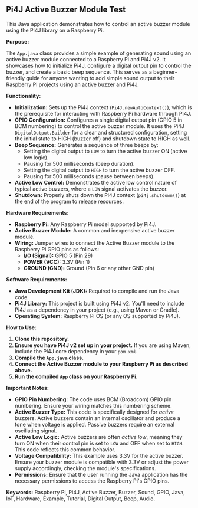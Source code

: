 ## Pi4J Active Buzzer Module Test

This Java application demonstrates how to control an active buzzer module using the Pi4J library on a Raspberry Pi.

**Purpose:**

The `App.java` class provides a simple example of generating sound using an active buzzer module connected to a Raspberry Pi and Pi4J v2. It showcases how to initialize Pi4J, configure a digital output pin to control the buzzer, and create a basic beep sequence. This serves as a beginner-friendly guide for anyone wanting to add simple sound output to their Raspberry Pi projects using an active buzzer and Pi4J.

**Functionality:**

* **Initialization:** Sets up the Pi4J context (`Pi4J.newAutoContext()`), which is the prerequisite for interacting with Raspberry Pi hardware through Pi4J.
* **GPIO Configuration:** Configures a single digital output pin (GPIO 5 in BCM numbering) to control the active buzzer module. It uses the Pi4J `DigitalOutput.Builder` for a clear and structured configuration, setting the initial state to HIGH (buzzer off) and shutdown state to HIGH as well.
* **Beep Sequence:** Generates a sequence of three beeps by:
    * Setting the digital output to `LOW` to turn the active buzzer ON (active low logic).
    * Pausing for 500 milliseconds (beep duration).
    * Setting the digital output to `HIGH` to turn the active buzzer OFF.
    * Pausing for 500 milliseconds (pause between beeps).
* **Active Low Control:** Demonstrates the active low control nature of typical active buzzers, where a `LOW` signal activates the buzzer.
* **Shutdown:** Properly shuts down the Pi4J context (`pi4j.shutdown()`) at the end of the program to release resources.

**Hardware Requirements:**

* **Raspberry Pi:** Any Raspberry Pi model supported by Pi4J.
* **Active Buzzer Module:** A common and inexpensive active buzzer module.
* **Wiring:** Jumper wires to connect the Active Buzzer module to the Raspberry Pi GPIO pins as follows:
    * **I/O (Signal):** GPIO 5 (Pin 29)
    * **POWER (VCC):** 3.3V (Pin 1)
    * **GROUND (GND):** Ground (Pin 6 or any other GND pin)

**Software Requirements:**

* **Java Development Kit (JDK):** Required to compile and run the Java code.
* **Pi4J Library:** This project is built using Pi4J v2. You'll need to include Pi4J as a dependency in your project (e.g., using Maven or Gradle).
* **Operating System:** Raspberry Pi OS (or any OS supported by Pi4J).

**How to Use:**

1. **Clone this repository.**
2. **Ensure you have Pi4J v2 set up in your project.** If you are using Maven, include the Pi4J core dependency in your `pom.xml`.
3. **Compile the `App.java` class.**
4. **Connect the Active Buzzer module to your Raspberry Pi as described above.**
5. **Run the compiled `App` class on your Raspberry Pi.**

**Important Notes:**

* **GPIO Pin Numbering:** The code uses BCM (Broadcom) GPIO pin numbering. Ensure your wiring matches this numbering scheme.
* **Active Buzzer Type:** This code is specifically designed for *active* buzzers. Active buzzers contain an internal oscillator and produce a tone when voltage is applied. Passive buzzers require an external oscillating signal.
* **Active Low Logic:** Active buzzers are often *active low*, meaning they turn ON when their control pin is set to `LOW` and OFF when set to `HIGH`. This code reflects this common behavior.
* **Voltage Compatibility:** This example uses 3.3V for the active buzzer. Ensure your buzzer module is compatible with 3.3V or adjust the power supply accordingly, checking the module's specifications.
* **Permissions:** Ensure that the user running the Java application has the necessary permissions to access the Raspberry Pi's GPIO pins.

**Keywords:** Raspberry Pi, Pi4J, Active Buzzer, Buzzer, Sound, GPIO, Java, IoT, Hardware, Example, Tutorial, Digital Output, Beep, Audio.